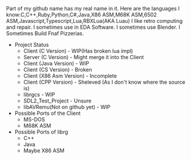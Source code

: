   Part of my github name has my real name in it. 
   Here are the languages I know:C,C++,Ruby,Python,C#,Java,X86 ASM,M68K ASM,6502 ASM,Javascript,Typescript,Lua,RBXLua(AKA Luau)
    I like retro computing and repair. I sometimes use in EDA Software. I sometimes use Blender. I Sometimes Build Fnaf Pizzerias.

- Project Status
  - Client (C Version) - WIP(Has broken lua impl)
  - Server (C Version) - Might merge it into the Client
  - Client (Java Version) - WIP
  - Client (CS Version) - Broken
  - Client (X86 Asm Version) - Incomplete
  - Client (CPP Version) - Sheleved (As I don't know where the source is)
  - librgcs - WIP
  - SDL2_Test_Project - Unsure
  - libAVRemu(Not on github yet) - WIP
- Possible Ports of the Client
  - MS-DOS
  - M68K ASM
- Possible Ports of librg
    - C++
    - Java
    - Maybe X86 ASM
